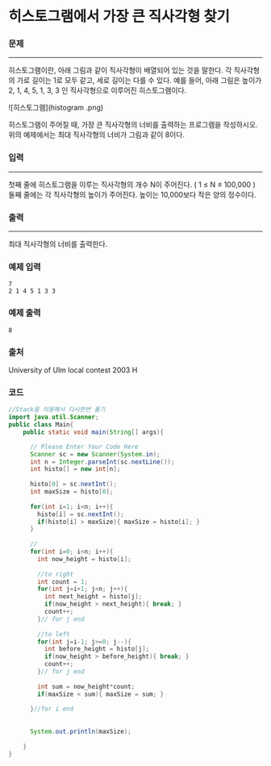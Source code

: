 # 히스토그램에서 가장 큰 직사각형 찾기

### 문제

----------

히스토그램이란, 아래 그림과 같이 직사각형이 배열되어 있는 것을 말한다. 각 직사각형의 가로 길이는 1로 모두 같고, 세로 길이는 다를 수 있다. 예를 들어, 아래 그림은 높이가 2, 1, 4, 5, 1, 3, 3 인 직사각형으로 이루어진 히스토그램이다.

![히스토그램](histogram
.png)

히스토그램이 주어질 때, 가장 큰 직사각형의 너비를 출력하는 프로그램을 작성하시오. 위의 예제에서는 최대 직사각형의 너비가 그림과 같이 8이다.

### 입력

----------

첫째 줄에 히스토그램을 이루는 직사각형의 개수 N이 주어진다. ( 1 ≤ N ≤ 100,000 ) 둘째 줄에는 각 직사각형의 높이가 주어진다. 높이는 10,000보다 작은 양의 정수이다.

### 출력

----------

최대 직사각형의 너비를 출력한다.

### 예제 입력

```
7
2 1 4 5 1 3 3
```

### 예제 출력

```
8
```

### 출처

University of Ulm local contest 2003 H


### 코드

```java
//Stack을 이용해서 다시한번 풀기
import java.util.Scanner;
public class Main{
    public static void main(String[] args){

      // Please Enter Your Code Here
      Scanner sc = new Scanner(System.in);
      int n = Integer.parseInt(sc.nextLine());
      int histo[] = new int[n];
      
      histo[0] = sc.nextInt();
      int maxSize = histo[0];
      
      for(int i=1; i<n; i++){
        histo[i] = sc.nextInt();
        if(histo[i] > maxSize){ maxSize = histo[i]; }
      }
      
      //
      for(int i=0; i<n; i++){
        int now_height = histo[i];
        
        //to right
        int count = 1;
        for(int j=i+1; j<n; j++){
          int next_height = histo[j];
          if(now_height > next_height){ break; }
          count++;
        }// for j end
        
        //to left
        for(int j=i-1; j>=0; j--){
          int before_height = histo[j];
          if(now_height > before_height){ break; }
          count++;
        }// for j end
        
        int sum = now_height*count;
        if(maxSize < sum){ maxSize = sum; }
        
      }//for i end
      
      
      System.out.println(maxSize);
      
    }
}
```